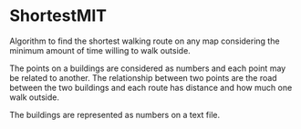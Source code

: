 # ShortestMIT

 Algorithm to find the shortest walking route on any map considering the
 minimum amount of time willing to walk outside.

 The points on a buildings are considered as numbers and each point may be
 related to another.  The relationship between two points are the road between
 the two buildings and each route has distance and how much one walk outside.
 
 The buildings are represented as numbers on a text file.
